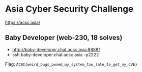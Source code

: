 
# Asia Cyber Security Challenge

https://acsc.asia/

## Baby Developer (web-230, 18 solves)

* http://baby-developer.chal.acsc.asia:8888/
* ssh baby-developer.chal.acsc.asia -p2222

Flag: `ACSC{weird_bugs_pwned_my_system_too_late_to_get_my_CVE}`
